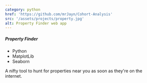 ```yaml
---
category: python
href: 'https://github.com/mrJayn/Cohort-Analysis'
src: '/assets/projects/property.jpg'
alt: Property Finder web app
---
```


##### Property Finder

-   Python
-   MatplotLib
-   Seaborn

A nifty tool to hunt for properties near you as soon as they're on the internet.
